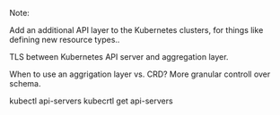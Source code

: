 

Note:

Add an additional API layer to the Kubernetes clusters, for things like defining new resource types..

TLS between Kubernetes API server and aggregation layer.

When to use an aggrigation layer vs. CRD? More granular controll over schema.

kubectl api-servers
kubecrtl get api-servers
